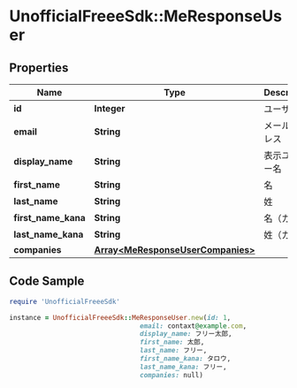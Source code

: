 # UnofficialFreeeSdk::MeResponseUser

## Properties

Name | Type | Description | Notes
------------ | ------------- | ------------- | -------------
**id** | **Integer** | ユーザーID | 
**email** | **String** | メールアドレス | 
**display_name** | **String** | 表示ユーザー名 | [optional] 
**first_name** | **String** | 名 | [optional] 
**last_name** | **String** | 姓 | [optional] 
**first_name_kana** | **String** | 名（カナ） | [optional] 
**last_name_kana** | **String** | 姓（カナ） | [optional] 
**companies** | [**Array&lt;MeResponseUserCompanies&gt;**](MeResponseUserCompanies.md) |  | [optional] 

## Code Sample

```ruby
require 'UnofficialFreeeSdk'

instance = UnofficialFreeeSdk::MeResponseUser.new(id: 1,
                                 email: contaxt@example.com,
                                 display_name: フリー太郎,
                                 first_name: 太郎,
                                 last_name: フリー,
                                 first_name_kana: タロウ,
                                 last_name_kana: フリー,
                                 companies: null)
```


